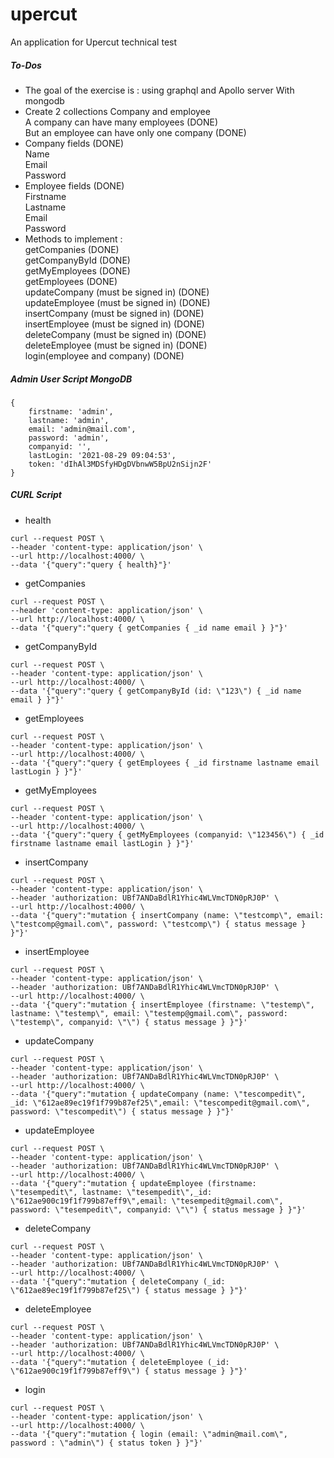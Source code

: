 # upercut
An application for Upercut technical test <br>
##### To-Dos
* The goal of the exercise is : using graphql and Apollo server With mongodb
* Create 2 collections Company and employee<br>
    A company can have many employees (DONE)<br>
    But an employee can have only one company (DONE)
* Company fields (DONE)<br>
Name<br>
Email<br>
Password
* Employee fields (DONE)<br>
Firstname<br>
Lastname<br>
Email<br>
Password
* Methods to implement :<br>
getCompanies (DONE)<br>
getCompanyById (DONE)<br>
getMyEmployees (DONE)<br>
getEmployees (DONE)<br>
updateCompany (must be signed in) (DONE)<br>
updateEmployee (must be signed in) (DONE)<br>
insertCompany (must be signed in) (DONE)<br>
insertEmployee (must be signed in) (DONE)<br>
deleteCompany (must be signed in) (DONE)<br>
deleteEmployee (must be signed in) (DONE)<br>
login(employee and company) (DONE)

##### Admin User Script MongoDB
```
{
    firstname: 'admin',
    lastname: 'admin',
    email: 'admin@mail.com',
    password: 'admin',
    companyid: '',
    lastLogin: '2021-08-29 09:04:53',
    token: 'dIhAl3MDSfyHDgDVbnwW5BpU2nSijn2F'
}
```

##### CURL Script
* health<br>
```
curl --request POST \
--header 'content-type: application/json' \
--url http://localhost:4000/ \
--data '{"query":"query { health}"}'
```
* getCompanies<br>
```
curl --request POST \
--header 'content-type: application/json' \
--url http://localhost:4000/ \
--data '{"query":"query { getCompanies { _id name email } }"}'
```
* getCompanyById<br>
```
curl --request POST \
--header 'content-type: application/json' \
--url http://localhost:4000/ \
--data '{"query":"query { getCompanyById (id: \"123\") { _id name email } }"}'
```
* getEmployees<br>
```
curl --request POST \
--header 'content-type: application/json' \
--url http://localhost:4000/ \
--data '{"query":"query { getEmployees { _id firstname lastname email lastLogin } }"}'
```
* getMyEmployees<br>
```
curl --request POST \
--header 'content-type: application/json' \
--url http://localhost:4000/ \
--data '{"query":"query { getMyEmployees (companyid: \"123456\") { _id firstname lastname email lastLogin } }"}'
```
* insertCompany<br>
```
curl --request POST \
--header 'content-type: application/json' \
--header 'authorization: UBf7ANDaBdlR1Yhic4WLVmcTDN0pRJ0P' \
--url http://localhost:4000/ \
--data '{"query":"mutation { insertCompany (name: \"testcomp\", email: \"testcomp@gmail.com\", password: \"testcomp\") { status message } }"}'
```
* insertEmployee<br>
```
curl --request POST \
--header 'content-type: application/json' \
--header 'authorization: UBf7ANDaBdlR1Yhic4WLVmcTDN0pRJ0P' \
--url http://localhost:4000/ \
--data '{"query":"mutation { insertEmployee (firstname: \"testemp\", lastname: \"testemp\", email: \"testemp@gmail.com\", password: \"testemp\", companyid: \"\") { status message } }"}'
```
* updateCompany<br>
```
curl --request POST \
--header 'content-type: application/json' \
--header 'authorization: UBf7ANDaBdlR1Yhic4WLVmcTDN0pRJ0P' \
--url http://localhost:4000/ \
--data '{"query":"mutation { updateCompany (name: \"tescompedit\", _id: \"612ae89ec19f1f799b87ef25\",email: \"tescompedit@gmail.com\", password: \"tescompedit\") { status message } }"}'
```
* updateEmployee<br>
```
curl --request POST \
--header 'content-type: application/json' \
--header 'authorization: UBf7ANDaBdlR1Yhic4WLVmcTDN0pRJ0P' \
--url http://localhost:4000/ \
--data '{"query":"mutation { updateEmployee (firstname: \"tesempedit\", lastname: \"tesempedit\",_id: \"612ae900c19f1f799b87eff9\",email: \"tesempedit@gmail.com\", password: \"tesempedit\", companyid: \"\") { status message } }"}'
```
* deleteCompany<br>
```
curl --request POST \
--header 'content-type: application/json' \
--header 'authorization: UBf7ANDaBdlR1Yhic4WLVmcTDN0pRJ0P' \
--url http://localhost:4000/ \
--data '{"query":"mutation { deleteCompany (_id: \"612ae89ec19f1f799b87ef25\") { status message } }"}'
```
* deleteEmployee<br>
```
curl --request POST \
--header 'content-type: application/json' \
--header 'authorization: UBf7ANDaBdlR1Yhic4WLVmcTDN0pRJ0P' \
--url http://localhost:4000/ \
--data '{"query":"mutation { deleteEmployee (_id: \"612ae900c19f1f799b87eff9\") { status message } }"}'
```
* login<br>
```
curl --request POST \
--header 'content-type: application/json' \
--url http://localhost:4000/ \
--data '{"query":"mutation { login (email: \"admin@mail.com\", password : \"admin\") { status token } }"}'
```